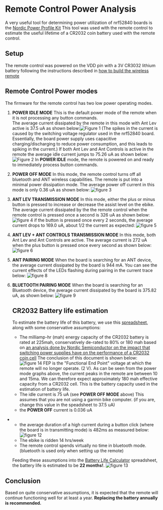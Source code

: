 # Remote Control Power Analysis 
A very useful tool for determining power utilization of nrf52840 boards is the [Nordic Power Profile Kit](https://www.nordicsemi.com/Software-and-tools/Development-Tools/Power-Profiler-Kit-2)
This tool was used with the remote control to estimate the useful lifetime of a CR2032 coin battery used with the remote control.
## Setup
The remote control was powered on the VDD pin with a 3V CR3032 lithium battery following the instructions described in [how to build the wireless remote](./TSDZ2_wireless_remote.md)
## Remote Control Power modes 
The firmware for the remote control has two low power operating modes.
1. **POWER IDLE MODE** This is the default power mode of the remote when it is not processing any button commands.<br>
The average current dissipated by the remote in this mode with Ant Lev active is 37.5 uA as shown below:![Figure 1](ant_lev_idle.png)
(The spikes in the current is caused by the switching voltage regulator used in the nrf52840 board. Essentially, the board power supply uses capacitive charging/discharging to reduce power consumption, and this leads to spiking in the current.) 
If both Ant Lev and Ant Controls is active in the remote the average idle current jumps to 75.26 uA as shown below:
![Figure 2](ant_lev+ctrl_idle.png)
In **POWER IDLE** mode, the remote is powered on and ready to immediately process button commands.
2. **POWER OFF MODE**
   In this mode, the remote control turns off all  bluetooth and ANT wireless capabilities. The remote is put into a minimal power dissipation mode. The average power off current in this mode is only 0.36 uA as shown below:
   ![figure 3](deep_sleep.png)
3. **ANT LEV TRANSMISSION MODE**
    In this mode, either the plus or minus button is pressed to increase or decrease the assist level on the ebike.
    The average current dissipated by the the remote control when the remote control is pressed once a second is 326 uA as shown below:
    ![figure 4](ant_lev_1_sec_press.png)
    if the button is pressed once every 2 seconds, the average current drops to 169.0 uA, about 1/2 the current as expected:
    ![figure 5](ant_lev_2_sec_press.png)
4. **ANT LEV + ANT CONTROLS TRANSMISSION MODE**
   In this mode, both Ant Lev and Ant Controls are active. The average current is 272 uA when the plus button is pressed once every second as shown below:
   ![figure 6](ant_lev+ctrl_1_sec_press.png)
 
5. **ANT PAIRING MODE**
   When the board is searching for an ANT device, the average current dissipated by the board is 944 mA. You can see the current effects of the LEDs flashing during pairing in the current trace below:
![figure 8](ant_pairing.png)
6. **BLUETOOTH PAIRING MODE**
 When the board is searching for an Bluetooth device, the average current dissipated by the board is 375.82 uA, as shown below:
 ![figure 9](ant_lev+bluetooth_pairing.png)

   ## CR2032 Battery life estimation
   To estimate the battery life of this battery, we use this [spreadsheet](./Battery_Life_Calculator.xls), along with some conservative assumptions:

   - The milliamp-hr (mah) energy capacity of the CR2032 battery is rated at 225mah, conservatively de-rated to 80% or 180 mah based on [an analysis done by Nordic Semiconductor on the impact that switching power supplies have on the performance of a CR2032 coin cell](./High_pulse_drain_impact_on_CR2032_coin_cell_battery_capacity.pdf) 
  The conclusion of this document is shown below:
  ![figure 14](capacity_vs_pulse_amplitude.png)
  FEP is the "Functional End Point" voltage at which the remote will no longer operate. (2 V). As can be seen from the power mode graphs above, the current peaks in the remote are between 10 and 15ma. We can therefore expect approximately 180 mah effective capacity from a CR2032 cell.
  This is the battery capacity used in the estimation of battery life.
   - The idle current is 75 uA (see **POWER OFF MODE** above) This assumes that you are not using a garmin bike computer. (if you are, change this value in the speadsheet to 37.5 uA)
   - the **POWER OFF** current is 0.036 uA
 -   
   - the average duration of a high current during a button click (where the board is in transmitting mode) is 482ms as measured below:
  ![figure 12](duration_of_button_click.png)
   -  The ebike is ridden 14 hrs/week
   -  The remote control spends virtually no time in bluetooth mode. (bluetooth is used only when setting up the remote)
   
     Feeding these assumptions into the  [Battery Life Calculator](./Battery_Life_Calculator.xls) spreadsheet, the battery life is estimated to be **22 months!**. 
  ![figure 13](battery_life.png)
  ## Conclusion
  Based on quite conservative assumptions, it is expected that the remote will continue functioning well for at least a year. 
  **Replacing the battery annually is recommended.**

 